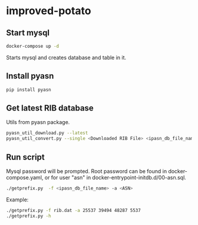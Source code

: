 # improved-potato

## Start mysql
```bash
docker-compose up -d
```
Starts mysql and creates database and table in it.

## Install pyasn
```bash
pip install pyasn
```

## Get latest RIB database
Utils from pyasn package.
```bash
pyasn_util_download.py --latest
pyasn_util_convert.py --single <Downloaded RIB File> <ipasn_db_file_name>
```

## Run script
Mysql password will be prompted. Root password can be found in docker-compose.yaml, or for user "asn" in docker-entrypoint-initdb.d/00-asn.sql.
```bash
./getprefix.py  -f <ipasn_db_file_name> -a <ASN>
```
Example:
```bash
./getprefix.py -f rib.dat -a 25537 39494 48287 5537
./getprefix.py -h
```